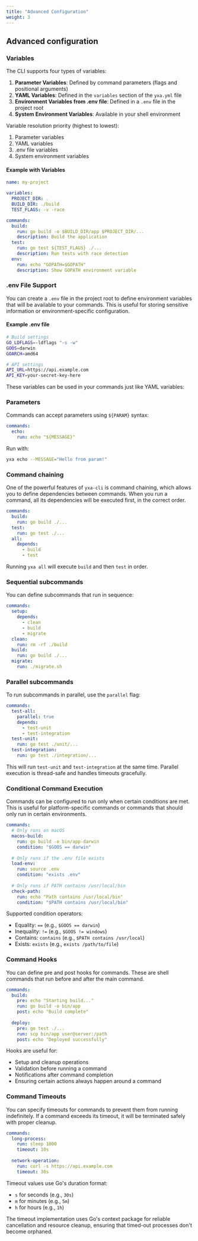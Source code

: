 ```yaml
---
title: "Advanced Configuration"
weight: 3
---
```


## Advanced configuration


### Variables

The CLI supports four types of variables:

1. **Parameter Variables**: Defined by command parameters (flags and positional arguments)
2. **YAML Variables**: Defined in the `variables` section of the `yxa.yml` file
3. **Environment Variables from .env file**: Defined in a `.env` file in the project root
4. **System Environment Variables**: Available in your shell environment

Variable resolution priority (highest to lowest):
1. Parameter variables
2. YAML variables
3. .env file variables
4. System environment variables

#### Example with Variables

```yaml
name: my-project

variables:
  PROJECT_DIR: .
  BUILD_DIR: ./build
  TEST_FLAGS: -v -race

commands:
  build:
    run: go build -o $BUILD_DIR/app $PROJECT_DIR/...
    description: Build the application
  test:
    run: go test ${TEST_FLAGS} ./...
    description: Run tests with race detection
  env:
    run: echo "GOPATH=$GOPATH"
    description: Show GOPATH environment variable
```

### .env File Support

You can create a `.env` file in the project root to define environment variables that will be available to your commands. This is useful for storing sensitive information or environment-specific configuration.

#### Example .env file

```bash
# Build settings
GO_LDFLAGS=-ldflags "-s -w"
GOOS=darwin
GOARCH=amd64

# API settings
API_URL=https://api.example.com
API_KEY=your-secret-key-here
```

These variables can be used in your commands just like YAML variables:


### Parameters

Commands can accept parameters using `${PARAM}` syntax:

```yaml
commands:
  echo:
    run: echo "${MESSAGE}"
```

Run with:
```bash
yxa echo --MESSAGE="Hello from param!"
```

### Command chaining

One of the powerful features of `yxa-cli` is command chaining, which allows you to define dependencies between commands. When you run a command, all its dependencies will be executed first, in the correct order.

```yaml
commands:
  build:
    run: go build ./...
  test:
    run: go test ./...
  all:
    depends:
      - build
      - test
```

Running `yxa all` will execute `build` and then `test` in order.

### Sequential subcommands

You can define subcommands that run in sequence:

```yaml
commands:
  setup:
    depends:
      - clean
      - build
      - migrate
  clean:
    run: rm -rf ./build
  build:
    run: go build ./...
  migrate:
    run: ./migrate.sh
```

### Parallel subcommands

To run subcommands in parallel, use the `parallel` flag:

```yaml
commands:
  test-all:
    parallel: true
    depends:
      - test-unit
      - test-integration
  test-unit:
    run: go test ./unit/...
  test-integration:
    run: go test ./integration/...
```

This will run `test-unit` and `test-integration` at the same time. Parallel execution is thread-safe and handles timeouts gracefully.

### Conditional Command Execution

Commands can be configured to run only when certain conditions are met. This is useful for platform-specific commands or commands that should only run in certain environments.

```yaml
commands:
  # Only runs on macOS
  macos-build:
    run: go build -o bin/app-darwin
    condition: "$GOOS == darwin"
    
  # Only runs if the .env file exists
  load-env:
    run: source .env
    condition: "exists .env"
    
  # Only runs if PATH contains /usr/local/bin
  check-path:
    run: echo "Path contains /usr/local/bin"
    condition: "$PATH contains /usr/local/bin"
```

Supported condition operators:
- Equality: `==` (e.g., `$GOOS == darwin`)
- Inequality: `!=` (e.g., `$GOOS != windows`)
- Contains: `contains` (e.g., `$PATH contains /usr/local`)
- Exists: `exists` (e.g., `exists /path/to/file`)

### Command Hooks

You can define pre and post hooks for commands. These are shell commands that run before and after the main command.

```yaml
commands:
  build:
    pre: echo "Starting build..."
    run: go build -o bin/app
    post: echo "Build complete"
    
  deploy:
    pre: go test ./...
    run: scp bin/app user@server:/path
    post: echo "Deployed successfully"
```

Hooks are useful for:
- Setup and cleanup operations
- Validation before running a command
- Notifications after command completion
- Ensuring certain actions always happen around a command

### Command Timeouts

You can specify timeouts for commands to prevent them from running indefinitely. If a command exceeds its timeout, it will be terminated safely with proper cleanup.

```yaml
commands:
  long-process:
    run: sleep 1000
    timeout: 10s
    
  network-operation:
    run: curl -s https://api.example.com
    timeout: 30s
```

Timeout values use Go's duration format:
- `s` for seconds (e.g., `30s`)
- `m` for minutes (e.g., `5m`)
- `h` for hours (e.g., `1h`)

The timeout implementation uses Go's context package for reliable cancellation and resource cleanup, ensuring that timed-out processes don't become orphaned.


